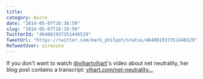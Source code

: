 ```yaml
---
title: 
category: micro
date: "2014-05-07T16:38:50"
slug: "2014-05-07T16:38:50"
TwitterId: "464081937351446529"
TweetUrl: "https://twitter.com/mark_philpot/status/464081937351446529"
ReTweetUser: siracusa
---
```


<i class="fa fa-retweet" aria-hidden="true"></i> If you don't want to watch
[@vihartvihart](https://twitter.com/vihartvihart)'s video about net neutrality,
her blog post contains a transcript:
[vihart.com/net-neutrality…](http://vihart.com/net-neutrality-in-the-us-now-what/)
